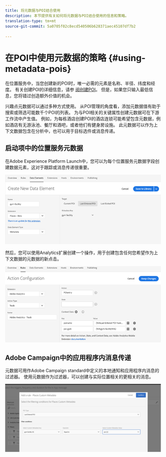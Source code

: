 ```yaml
---
title: 将元数据与POI结合使用
description: 本节提供有关如何将元数据与POI结合使用的信息和策略。
translation-type: tm+mt
source-git-commit: 5a0705f02c8ecd540506b628371aec45107df7b2

---
```



# 在POI中使用元数据的策略 {#using-metadata-pois}

在位置服务中，当您创建新的POI时，唯一必需的元素是名称、半径、纬度和经度。 有关创建POI的详细信息，请参 [阅创建POI](/help/poi-mgmt-ui/create-a-poi-ui.md)。 但是，如果您只输入最低信息，您将错过创造额外价值的机会。

兴趣点元数据可以通过多种方式使用。 从POI管理的角度看，添加元数据值有助于搜索或筛选可能数千个POI的列表。 为与POI相关的关键属性创建元数据可在下游工作流中产生值。 例如，为每栋酒店创建POI的酒店连锁可能希望包含元数据，例如酒店有无游泳池、餐厅和酒吧，或者他们有健身房设施。 此元数据可以作为上下文数据包含在分析中，也可以用于目标选件或消息传递。

## 启动项中的位置服务元数据

在Adobe Experience Platform Launch中，您可以为每个位置服务元数据字段创建数据元素，这对于跟踪或消息传递很重要。

![用于健身设施的数据元素](/help/assets/gymfacility.png)

然后，您可以使用Analytics扩展创建一个操作，用于创建包含任何您希望作为上下文数据的元数据的新点击。

![健身设施的行动](/help/assets/Analytics-gym.png)

## Adobe Campaign中的应用程序内消息传递

元数据可用作Adobe Campaign standard中定义的本地通知和应用程序内消息的过滤器。 使用元数据作为过滤器，可以创建与实际位置相关的更相关的消息。

![在ACS中过滤本地通知和应用程序内消息](/help/assets/ACS_gym_metadata.png)